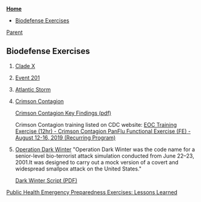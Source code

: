 <!-- START doctoc generated TOC please keep comment here to allow auto update -->
<!-- DON'T EDIT THIS SECTION, INSTEAD RE-RUN doctoc TO UPDATE -->
**[Home](#pages/blog/cv19/index)**

- [Biodefense Exercises](#biodefense-exercises)

<!-- END doctoc generated TOC please keep comment here to allow auto update -->

[Parent](#pages/blog/cv19/index)

## Biodefense Exercises

1. [Clade X](#pages/blog/cv19/clade-x)

1. [Event 201](#pages/blog/cv19/event-201)

1. [Atlantic Storm](https://en.wikipedia.org/wiki/Atlantic_Storm)

1. [Crimson Contagion](https://en.wikipedia.org/wiki/Crimson_Contagion)

   [Crimson Contagion Key Findings (pdf)](https://int.nyt.com/data/documenthelper/6824-2019-10-key-findings-and-after/05bd797500ea55be0724/optimized/full.pdf)

   Crimson Contagion training listed on CDC website:
   [EOC Training Exercise (12hr) - Crimson Contagion PanFlu Functional Exercise (FE) - August 12-16, 2019 (Recurring Program)](https://tceols.cdc.gov/Course/Detail2/7218?previousPage=search)

1. [Operation Dark Winter](https://en.wikipedia.org/wiki/Operation_Dark_Winter)
   "Operation Dark Winter was the code name for a senior-level bio-terrorist 
   attack simulation conducted from June 22–23, 2001.It was designed to carry 
   out a mock version of a covert and widespread smallpox attack on the 
   United States."
   
   [Dark Winter Script (PDF)](https://www.centerforhealthsecurity.org/our-work/events-archive/2001_dark-winter/Dark%20Winter%20Script.pdf)



[Public Health Emergency Preparedness Exercises: Lessons Learned](https://www.ncbi.nlm.nih.gov/pmc/articles/PMC2966651/)
